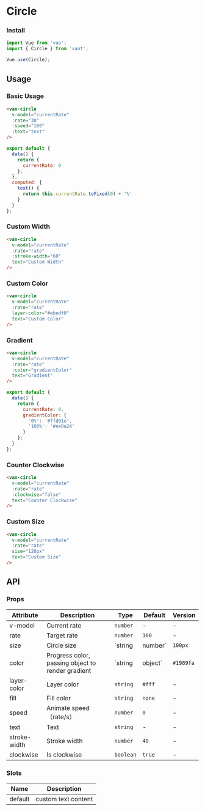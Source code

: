 # Circle

### Install

``` javascript
import Vue from 'vue';
import { Circle } from 'vant';

Vue.use(Circle);
```

## Usage

### Basic Usage

```html
<van-circle
  v-model="currentRate"
  :rate="30"
  :speed="100"
  :text="text"
/>
```

``` javascript
export default {
  data() {
    return {
      currentRate: 0
    };
  },
  computed: {
    text() {
      return this.currentRate.toFixed(0) + '%'
    }
  }
};
```

### Custom Width

```html
<van-circle
  v-model="currentRate"
  :rate="rate"
  :stroke-width="60"
  text="Custom Width"
/>
```

### Custom Color

```html
<van-circle
  v-model="currentRate"
  :rate="rate"
  layer-color="#ebedf0"
  text="Custom Color"
/>
```

### Gradient

```html
<van-circle
  v-model="currentRate"
  :rate="rate"
  :color="gradientColor"
  text="Gradient"
/>
```

``` javascript
export default {
  data() {
    return {
      currentRate: 0,
      gradientColor: {
        '0%': '#ffd01e',
        '100%': '#ee0a24'
      }
    };
  }
};
```

### Counter Clockwise

```html
<van-circle
  v-model="currentRate"
  :rate="rate"
  :clockwise="false"
  text="Counter Clockwise"
/>
```

### Custom Size

```html
<van-circle
  v-model="currentRate"
  :rate="rate"
  size="120px"
  text="Custom Size"
/>
```

## API

### Props

| Attribute | Description | Type | Default | Version |
|------|------|------|------|------|
| v-model | Current rate | `number` | - | - |
| rate | Target rate | `number` | `100` | - |
| size | Circle size | `string | number` | `100px` | - |
| color | Progress color, passing object to render gradient | `string | object` | `#1989fa` | 2.1.4 |
| layer-color | Layer color | `string` | `#fff` | - |
| fill | Fill color | `string` | `none` | - |
| speed | Animate speed（rate/s）| `number` | `0` | - |
| text | Text | `string` | - | - |
| stroke-width | Stroke width | `number` | `40` | - |
| clockwise | Is clockwise | `boolean` | `true` | - |

### Slots

| Name | Description |
|------|------|
| default | custom text content |
